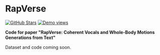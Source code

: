 # RapVerse
[![GitHub Stars](https://img.shields.io/github/stars/UMass-Foundation-Model/RapVerse?style=social)](https://github.com/UMass-Foundation-Model/RapVerse)
[![Demo views](https://img.shields.io/youtube/views/6ik2qNcId8g)](https://www.youtube.com/watch?v=6ik2qNcId8g)

**Code for paper "RapVerse: Coherent Vocals and Whole-Body Motions Generations from Text"**

Dataset and code coming soon.
